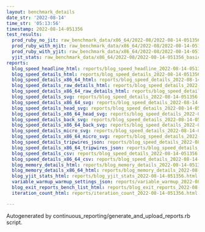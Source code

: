 ```yaml
---
layout: benchmark_details
date_str: '2022-08-14'
time_str: '05:13:56'
timestamp: 2022-08-14-051356
test_results:
  prod_ruby_no_jit: raw_benchmark_data/x86_64/2022-08/2022-08-14-051356_basic_benchmark_prod_ruby_no_jit.json
  prod_ruby_with_mjit: raw_benchmark_data/x86_64/2022-08/2022-08-14-051356_basic_benchmark_prod_ruby_with_mjit.json
  prod_ruby_with_yjit: raw_benchmark_data/x86_64/2022-08/2022-08-14-051356_basic_benchmark_prod_ruby_with_yjit.json
  yjit_stats: raw_benchmark_data/x86_64/2022-08/2022-08-14-051356_basic_benchmark_yjit_stats.json
reports:
  blog_speed_headline_html: reports/blog_speed_headline_2022-08-14-051356.html
  blog_speed_details_html: reports/blog_speed_details_2022-08-14-051356.html
  blog_speed_details_x86_64_html: reports/blog_speed_details_2022-08-14-051356.x86_64.html
  blog_speed_details_raw_details_html: reports/blog_speed_details_2022-08-14-051356.raw_details.html
  blog_speed_details_x86_64_raw_details_html: reports/blog_speed_details_2022-08-14-051356.x86_64.raw_details.html
  blog_speed_details_svg: reports/blog_speed_details_2022-08-14-051356.svg
  blog_speed_details_x86_64_svg: reports/blog_speed_details_2022-08-14-051356.x86_64.svg
  blog_speed_details_head_svg: reports/blog_speed_details_2022-08-14-051356.head.svg
  blog_speed_details_x86_64_head_svg: reports/blog_speed_details_2022-08-14-051356.x86_64.head.svg
  blog_speed_details_back_svg: reports/blog_speed_details_2022-08-14-051356.back.svg
  blog_speed_details_x86_64_back_svg: reports/blog_speed_details_2022-08-14-051356.x86_64.back.svg
  blog_speed_details_micro_svg: reports/blog_speed_details_2022-08-14-051356.micro.svg
  blog_speed_details_x86_64_micro_svg: reports/blog_speed_details_2022-08-14-051356.x86_64.micro.svg
  blog_speed_details_tripwires_json: reports/blog_speed_details_2022-08-14-051356.tripwires.json
  blog_speed_details_x86_64_tripwires_json: reports/blog_speed_details_2022-08-14-051356.x86_64.tripwires.json
  blog_speed_details_csv: reports/blog_speed_details_2022-08-14-051356.csv
  blog_speed_details_x86_64_csv: reports/blog_speed_details_2022-08-14-051356.x86_64.csv
  blog_memory_details_html: reports/blog_memory_details_2022-08-14-051356.html
  blog_memory_details_x86_64_html: reports/blog_memory_details_2022-08-14-051356.x86_64.html
  blog_yjit_stats_html: reports/blog_yjit_stats_2022-08-14-051356.html
  variable_warmup_warmup_settings_json: reports/variable_warmup_2022-08-14-051356.warmup_settings.json
  blog_exit_reports_bench_list_html: reports/blog_exit_reports_2022-08-14-051356.bench_list.html
  iteration_count_html: reports/iteration_count_2022-08-14-051356.html

---
```

Autogenerated by continuous_reporting/generate_and_upload_reports.rb script.

